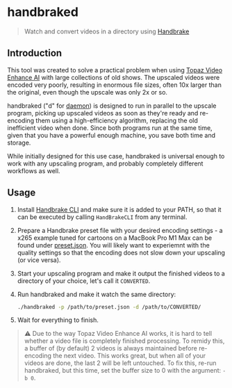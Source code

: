 # handbraked

>  Watch and convert videos in a directory using [Handbrake](https://handbrake.fr)

## Introduction

This tool was created to solve a practical problem when using [Topaz Video Enhance AI](https://www.topazlabs.com/video-enhance-ai) with large collections of old shows. The upscaled videos were encoded very poorly, resulting in enormous file sizes, often 10x larger than the original, even though the upscale was only 2x or so.

handbraked ("d" for [daemon](https://en.wikipedia.org/wiki/Daemon_(computing))) is designed to run in parallel to the upscale program, picking up upscaled videos as soon as they're ready and re-encoding them using a high-efficiency algorithm, replacing the old inefficient video when done. Since both programs run at the same time, given that you have a powerful enough machine, you save both time and storage.

While initially designed for this use case, handbraked is universal enough to work with any upscaling program, and probably completely different workflows as well.

## Usage

1. Install [Handbrake CLI](https://handbrake.fr/downloads2.php) and make sure it is added to your PATH, so that it can be executed by calling `HandBrakeCLI` from any terminal.

2. Prepare a Handbrake preset file with your desired encoding settings - a x265 example tuned for cartoons on a MacBook Pro M1 Max can be found under [preset.json](preset.json). You will likely want to experiemnt with the quality settings so that the encoding does not slow down your upscaling (or vice versa).

3. Start your upscaling program and make it output the finished videos to a directory of your choice, let's call it `CONVERTED`.

4. Run handbraked and make it watch the same directory:

   ```bash
   ./handbraked -p /path/to/preset.json -d /path/to/CONVERTED/
   ```

5. Wait for everything to finish.

>  :warning: Due to the way Topaz Video Enhance AI works, it is hard to tell whether a video file is completely finished processing. To remidy this, a buffer of (by default) 2 videos is always maintained before re-encoding the next video. This works great, but when all of your videos are done, the last 2 will be left untouched. To fix this, re-run handbraked, but this time, set the buffer size to 0 with the argument:  `-b 0`.

